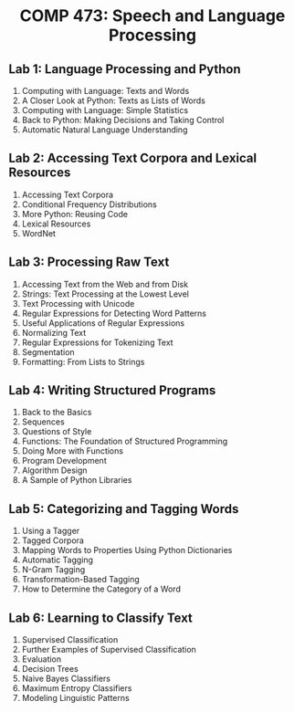 <h1 align="center">COMP 473: Speech and Language Processing</h1>

## Lab 1: Language Processing and Python
<ol >
  <li>Computing with Language: Texts and Words</li>
  <li>A Closer Look at Python: Texts as Lists of Words</li>
  <li>Computing with Language: Simple Statistics</li>
  <li>Back to Python: Making Decisions and Taking Control</li>
  <li>Automatic Natural Language Understanding</li>
</ol>

## Lab 2: Accessing Text Corpora and Lexical Resources
<ol >
  <li>Accessing Text Corpora</li>
  <li>Conditional Frequency Distributions</li>
  <li>More Python: Reusing Code</li>
  <li>Lexical Resources</li>
  <li>WordNet</li>
</ol>

## Lab 3: Processing Raw Text
<ol >
  <li>Accessing Text from the Web and from Disk</li>
  <li>Strings: Text Processing at the Lowest Level</li>
  <li>Text Processing with Unicode</li>
  <li>Regular Expressions for Detecting Word Patterns</li>
  <li>Useful Applications of Regular Expressions</li>
  <li>Normalizing Text</li>
  <li>Regular Expressions for Tokenizing Text</li>
  <li> Segmentation</li>
  <li>Formatting: From Lists to Strings</li>
</ol>

## Lab 4: Writing Structured Programs
<ol >
  <li>Back to the Basics</li>
  <li>Sequences</li>
  <li>Questions of Style</li>
  <li>Functions: The Foundation of Structured Programming</li>
  <li>Doing More with Functions</li>
  <li>Program Development</li>
  <li>Algorithm Design</li>
  <li>A Sample of Python Libraries</li>
</ol>

## Lab 5: Categorizing and Tagging Words
<ol >
  <li>Using a Tagger</li>
  <li>Tagged Corpora</li>
  <li>Mapping Words to Properties Using Python Dictionaries</li>
  <li>Automatic Tagging</li>
  <li>N-Gram Tagging</li>
  <li>Transformation-Based Tagging</li>
  <li>How to Determine the Category of a Word</li>
</ol>

## Lab 6: Learning to Classify Text
<ol >
  <li>Supervised Classification</li>
  <li>Further Examples of Supervised Classification</li>
  <li>Evaluation</li>
  <li>Decision Trees</li>
  <li>Naive Bayes Classifiers</li>
  <li>Maximum Entropy Classifiers</li>
  <li>Modeling Linguistic Patterns</li>
</ol>
